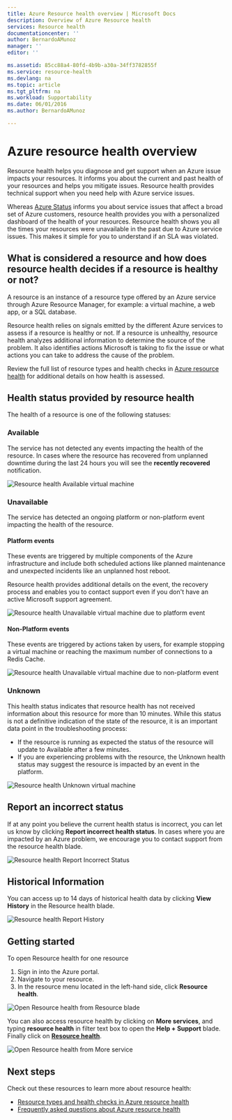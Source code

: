 ```yaml
---
title: Azure Resource health overview | Microsoft Docs
description: Overview of Azure Resource health
services: Resource health
documentationcenter: ''
author: BernardoAMunoz
manager: ''
editor: ''

ms.assetid: 85cc88a4-80fd-4b9b-a30a-34ff3782855f
ms.service: resource-health
ms.devlang: na
ms.topic: article
ms.tgt_pltfrm: na
ms.workload: Supportability
ms.date: 06/01/2016
ms.author: BernardoAMunoz

---
```

# Azure resource health overview
 
Resource health helps you diagnose and get support when an Azure issue impacts your resources. It informs you about the current and past health of your resources and helps you mitigate issues. Resource health provides technical support when you need help with Azure service issues.

Whereas [Azure Status](https://status.azure.com) informs you about service issues that affect a broad set of Azure customers, resource health provides you with a personalized dashboard of the health of your resources. Resource health shows you all the times your resources were unavailable in the past due to Azure service issues. This makes it simple for you to understand if an SLA was violated. 

## What is considered a resource and how does resource health decides if a resource is healthy or not?
A resource is an instance of a resource type offered by an Azure service through Azure Resource Manager, for example: a virtual machine, a web app, or a SQL database.

Resource health relies on signals emitted by the different Azure services to assess if a resource is healthy or not. If a resource is unhealthy, resource health analyzes additional information to determine the source of the problem. It also identifies actions Microsoft is taking to fix the issue or what actions you can take to address the cause of the problem. 

Review the full list of resource types and health checks in [Azure resource health](resource-health-checks-resource-types.md) for additional details on how health is assessed.

## Health status provided by resource health
The health of a resource is one of the following statuses:

### Available
The service has not detected any events impacting the health of the resource. In cases where the resource has recovered from unplanned downtime during the last 24 hours you will see the **recently recovered** notification.

![Resource health Available virtual machine](./media/resource-health-overview/Available.png)

### Unavailable
The service has detected an ongoing platform or non-platform event impacting the health of the resource.

#### Platform events
These events are triggered by multiple components of the Azure infrastructure and include both scheduled actions like planned maintenance and unexpected incidents like an unplanned host reboot.

Resource health provides additional details on the event, the recovery process and enables you to contact support even if you don't have an active Microsoft support agreement.

![Resource health Unavailable virtual machine due to platform event](./media/resource-health-overview/Unavailable.png)

#### Non-Platform events
These events are triggered by actions taken by users, for example stopping a virtual machine or reaching the maximum number of connections to a Redis Cache.

![Resource health Unavailable virtual machine due to non-platform event](./media/resource-health-overview/Unavailable_NonPlatform.png)

### Unknown
This health status indicates that resource health has not received information about this resource for more than 10 minutes. While this status is not a definitive indication of the state of the resource, it is an important data point in the troubleshooting process:
* If the resource is running as expected the status of the resource will update to Available after a few minutes.
* If you are experiencing problems with the resource, the Unknown health status may suggest the resource is impacted by an event in the platform.

![Resource health Unknown virtual machine](./media/resource-health-overview/Unknown.png)

## Report an incorrect status
If at any point you believe the current health status is incorrect, you can let us know by clicking **Report incorrect health status**. In cases where you are impacted by an Azure problem, we encourage you to contact support from the resource health blade. 

![Resource health Report Incorrect Status](./media/resource-health-overview/incorrect-status.png)

## Historical Information
You can access up to 14 days of historical health data by clicking **View History** in the Resource health blade. 

![Resource health Report History](./media/resource-health-overview/history-blade.png)

## Getting started
To open Resource health for one resource
1.	Sign in into the Azure portal.
2.	Navigate to your resource.
3.	In the resource menu located in the left-hand side, click **Resource health**.

![Open Resource health from Resource blade](./media/resource-health-overview/from-resource-blade.png)

You can also access resource health by clicking on **More services**, and typing **resource health** in filter text box to open the **Help + Support** blade. Finally click on [**Resource health**](https://ms.portal.azure.com/#blade/Microsoft_Azure_Monitoring/AzureMonitoringBrowseBlade/resourceHealth).

![Open Resource health from More service](./media/resource-health-overview/FromOtherServices.png)

## Next steps

Check out these resources to learn more about resource health:
-  [Resource types and health checks in Azure resource health](resource-health-checks-resource-types.md)
-  [Frequently asked questions about Azure resource health](resource-health-faq.md)




